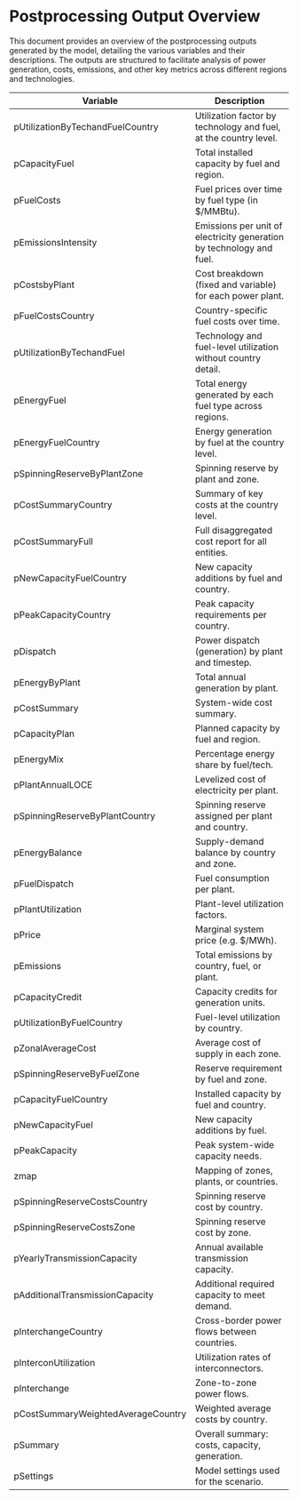 # Postprocessing Output Overview

This document provides an overview of the postprocessing outputs generated by the model, detailing the various variables and their descriptions. The outputs are structured to facilitate analysis of power generation, costs, emissions, and other key metrics across different regions and technologies.

| Variable                           | Description                                                          |
| ---------------------------------- | -------------------------------------------------------------------- |
| pUtilizationByTechandFuelCountry   | Utilization factor by technology and fuel, at the country level.     |
| pCapacityFuel                      | Total installed capacity by fuel and region.                         |
| pFuelCosts                         | Fuel prices over time by fuel type (in $/MMBtu).                     |
| pEmissionsIntensity                | Emissions per unit of electricity generation by technology and fuel. |
| pCostsbyPlant                      | Cost breakdown (fixed and variable) for each power plant.            |
| pFuelCostsCountry                  | Country-specific fuel costs over time.                               |
| pUtilizationByTechandFuel          | Technology and fuel-level utilization without country detail.        |
| pEnergyFuel                        | Total energy generated by each fuel type across regions.             |
| pEnergyFuelCountry                 | Energy generation by fuel at the country level.                      |
| pSpinningReserveByPlantZone        | Spinning reserve by plant and zone.                                  |
| pCostSummaryCountry                | Summary of key costs at the country level.                           |
| pCostSummaryFull                   | Full disaggregated cost report for all entities.                     |
| pNewCapacityFuelCountry            | New capacity additions by fuel and country.                          |
| pPeakCapacityCountry               | Peak capacity requirements per country.                              |
| pDispatch                          | Power dispatch (generation) by plant and timestep.                   |
| pEnergyByPlant                     | Total annual generation by plant.                                    |
| pCostSummary                       | System-wide cost summary.                                            |
| pCapacityPlan                      | Planned capacity by fuel and region.                                 |
| pEnergyMix                         | Percentage energy share by fuel/tech.                                |
| pPlantAnnualLOCE                   | Levelized cost of electricity per plant.                             |
| pSpinningReserveByPlantCountry     | Spinning reserve assigned per plant and country.                     |
| pEnergyBalance                     | Supply-demand balance by country and zone.                           |
| pFuelDispatch                      | Fuel consumption per plant.                                          |
| pPlantUtilization                  | Plant-level utilization factors.                                     |
| pPrice                             | Marginal system price (e.g. $/MWh).                                  |
| pEmissions                         | Total emissions by country, fuel, or plant.                          |
| pCapacityCredit                    | Capacity credits for generation units.                               |
| pUtilizationByFuelCountry          | Fuel-level utilization by country.                                   |
| pZonalAverageCost                  | Average cost of supply in each zone.                                 |
| pSpinningReserveByFuelZone         | Reserve requirement by fuel and zone.                                |
| pCapacityFuelCountry               | Installed capacity by fuel and country.                              |
| pNewCapacityFuel                   | New capacity additions by fuel.                                      |
| pPeakCapacity                      | Peak system-wide capacity needs.                                     |
| zmap                               | Mapping of zones, plants, or countries.                              |
| pSpinningReserveCostsCountry       | Spinning reserve cost by country.                                    |
| pSpinningReserveCostsZone          | Spinning reserve cost by zone.                                       |
| pYearlyTransmissionCapacity        | Annual available transmission capacity.                              |
| pAdditionalTransmissionCapacity    | Additional required capacity to meet demand.                         |
| pInterchangeCountry                | Cross-border power flows between countries.                          |
| pInterconUtilization               | Utilization rates of interconnectors.                                |
| pInterchange                       | Zone-to-zone power flows.                                            |
| pCostSummaryWeightedAverageCountry | Weighted average costs by country.                                   |
| pSummary                           | Overall summary: costs, capacity, generation.                        |
| pSettings                          | Model settings used for the scenario.                                |

